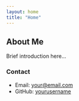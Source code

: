 ```yaml
---
layout: home
title: "Home"
---
```


## About Me

Brief introduction here...

### Contact
- Email: your@email.com
- GitHub: [yourusername](https://github.com/yourusername)
